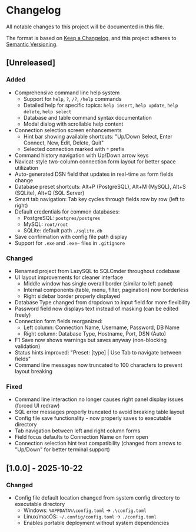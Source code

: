 # Changelog

All notable changes to this project will be documented in this file.

The format is based on [Keep a Changelog](https://keepachangelog.com/en/1.0.0/),
and this project adheres to [Semantic Versioning](https://semver.org/spec/v2.0.0.html).

## [Unreleased]

### Added
- Comprehensive command line help system
  - Support for `help`, `?`, `/?`, `/help` commands
  - Detailed help for specific topics: `help insert`, `help update`, `help delete`, `help select`
  - Database and table command syntax documentation
  - Modal dialog with scrollable help content
- Connection selection screen enhancements
  - Hint bar showing available shortcuts: "Up/Down Select, Enter Connect, New, Edit, Delete, Quit"
  - Selected connection marked with `*` prefix
- Command history navigation with Up/Down arrow keys
- Navicat-style two-column connection form layout for better space utilization
- Auto-generated DSN field that updates in real-time as form fields change
- Database preset shortcuts: Alt+P (PostgreSQL), Alt+M (MySQL), Alt+S (SQLite), Alt+Q (SQL Server)
- Smart tab navigation: Tab key cycles through fields row by row (left to right)
- Default credentials for common databases:
  - PostgreSQL: `postgres/postgres`
  - MySQL: `root/root`
  - SQLite: default path `./sqlite.db`
- Save confirmation with config file path display
- Support for `.exe` and `.exe~` files in `.gitignore`

### Changed
- Renamed project from LazySQL to SQLCmder throughout codebase
- UI layout improvements for cleaner interface
  - Middle window has single overall border (similar to left panel)
  - Internal components (table, menu, filter, pagination) now borderless
  - Right sidebar border properly displayed
- Database Type changed from dropdown to input field for more flexibility
- Password field now displays text instead of masking (can be edited freely)
- Connection form fields reorganized:
  - Left column: Connection Name, Username, Password, DB Name
  - Right column: Database Type, Hostname, Port, DSN (Auto)
- F1 Save now shows warnings but saves anyway (non-blocking validation)
- Status hints improved: "Preset: [type] | Use Tab to navigate between fields"
- Command line messages now truncated to 100 characters to prevent layout breaking

### Fixed
- Command line interaction no longer causes right panel display issues (forced UI redraw)
- SQL error messages properly truncated to avoid breaking table layout
- Config file save functionality - now properly saves to executable directory
- Tab navigation between left and right column forms
- Field focus defaults to Connection Name on form open
- Connection selection hint text compatibility (changed from arrows to "Up/Down" for better terminal support)

## [1.0.0] - 2025-10-22

### Changed
- Config file default location changed from system config directory to executable directory
  - Windows: `%APPDATA%\config.toml` → `.\config.toml`
  - Linux/macOS: `~/.config/config.toml` → `./config.toml`
  - Enables portable deployment without system dependencies

